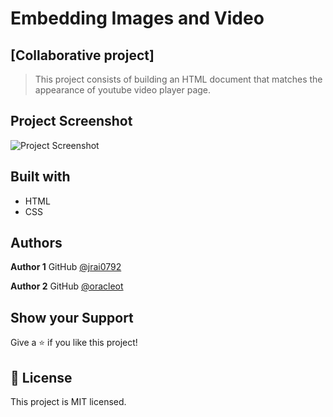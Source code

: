 # Embedding Images and Video
## [Collaborative project]

> This project consists of building an HTML document that matches the appearance of youtube video player page.

## Project Screenshot
![Project Screenshot]("https://raw.githubusercontent.com/oracleot/embedding-images-and-videos/index-page-branch/127.0.0.1_3000_(Laptop%20with%20MDPI%20screen)%20(1).png")

## Built with
- HTML
- CSS

## Authors

**Author 1**
GitHub [@jrai0792](https://github.com/jrai0792)

**Author 2**
GitHub [@oracleot](https://github.com/oracleot)

## Show your Support

Give a ⭐️ if you like this project!

## 📝 License

This project is MIT licensed.
